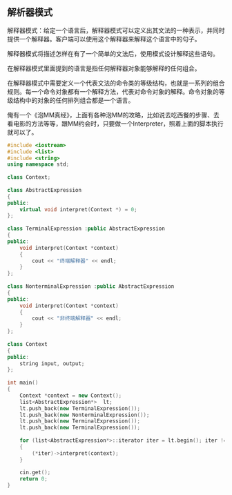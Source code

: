 ## 解析器模式

解释器模式：给定一个语言后，解释器模式可以定义出其文法的一种表示，并同时提供一个解释器。客户端可以使用这个解释器来解释这个语言中的句子。  

解释器模式将描述怎样在有了一个简单的文法后，使用模式设计解释这些语句。  

在解释器模式里面提到的语言是指任何解释器对象能够解释的任何组合。  

在解释器模式中需要定义一个代表文法的命令类的等级结构，也就是一系列的组合规则。每一个命令对象都有一个解释方法，代表对命令对象的解释。命令对象的等级结构中的对象的任何排列组合都是一个语言。  

俺有一个《泡MM真经》，上面有各种泡MM的攻略，比如说去吃西餐的步骤、去看电影的方法等等，跟MM约会时，只要做一个Interpreter，照着上面的脚本执行就可以了。 

```C++
#include <iostream>  
#include <list>  
#include <string>  
using namespace std; 
  
class Context;  
  
class AbstractExpression  
{  
public:  
    virtual void interpret(Context *) = 0;  
};  
  
class TerminalExpression :public AbstractExpression  
{  
public:  
    void interpret(Context *context)  
    {  
        cout << "终端解释器" << endl;  
    }  
};  
  
class NonterminalExpression :public AbstractExpression  
{  
public:  
    void interpret(Context *context)  
    {  
        cout << "非终端解释器" << endl;  
    }  
};  
  
class Context  
{  
public:  
    string input, output;  
};  
  
int main()  
{  
    Context *context = new Context();  
    list<AbstractExpression*>  lt;  
    lt.push_back(new TerminalExpression());  
    lt.push_back(new NonterminalExpression());  
    lt.push_back(new TerminalExpression());  
    lt.push_back(new TerminalExpression());  
  
    for (list<AbstractExpression*>::iterator iter = lt.begin(); iter != lt.end(); iter++)  
    {  
        (*iter)->interpret(context);  
    }  
  
    cin.get();  
    return 0;  
} 
```